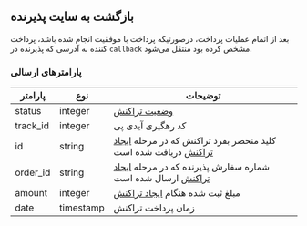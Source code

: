 ## بازگشت به سایت پذیرنده

بعد از اتمام عملیات پرداخت، درصورتیکه پرداخت با موفقیت انجام شده باشد، پرداخت کننده به آدرسی که پذیرنده در `callback` مشخص کرده بود منتقل می‌شود.

### پارامترهای ارسالی

پارامتر | نوع | توضیحات
------- | --- | -------
status | integer | [وضعیت تراکنش](#ad39f18522)
track_id | integer | کد رهگیری آیدی پی
id | string | کلید منحصر بفرد تراکنش که در مرحله [ایجاد تراکنش](#c92c9baf91) دریافت شده است
order_id | string | شماره سفارش پذیرنده که در مرحله [ایجاد تراکنش](#c92c9baf91) ارسال شده است
amount | integer | مبلغ ثبت شده هنگام [ایجاد تراکنش](#c92c9baf91)
date | timestamp | زمان پرداخت تراکنش